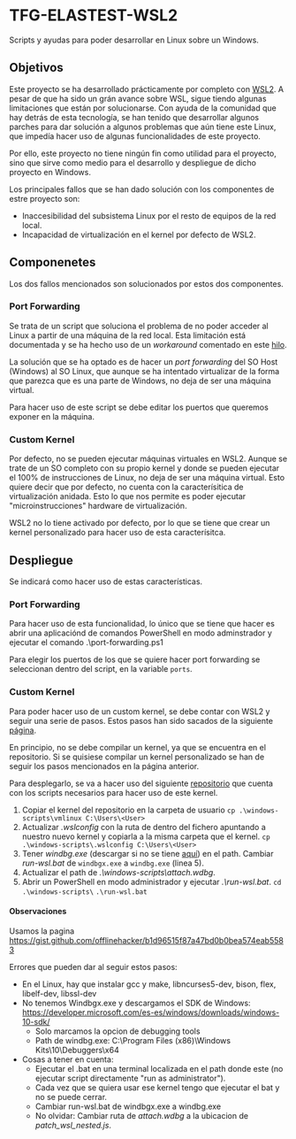 # TFG-ELASTEST-WSL2
Scripts y ayudas para poder desarrollar en Linux sobre un Windows.

## Objetivos
Este proyecto se ha desarrollado prácticamente por completo con [WSL2](https://docs.microsoft.com/es-es/windows/wsl/install-win10).
A pesar de que ha sido un grán avance sobre WSL, sigue tiendo algunas limitaciones que están por solucionarse. 
Con ayuda de la comunidad que hay detrás de esta tecnología, se han tenido 
que desarrollar algunos parches para dar solución a algunos problemas que aún tiene este Linux,
que impedía hacer uso de algunas funcionalidades de este proyecto.

Por ello, este proyecto no tiene ningún fin como utilidad para el proyecto, sino que sirve como 
medio para el desarrollo y despliegue de dicho proyecto en Windows.

Los principales fallos que se han dado solución con los componentes de estre proyecto son:
- Inaccesibilidad del subsistema Linux por el resto de equipos de la red local.
- Incapacidad de virtualización en el kernel por defecto de WSL2. 

## Componenetes
Los dos fallos mencionados son solucionados por estos dos componentes.

### Port Forwarding
Se trata de un script que soluciona el problema de no poder acceder al Linux a partir de una máquina de la red
local. Esta limitación está documentada y se ha hecho uso de un _workaround_ comentado en este [hilo](https://github.com/microsoft/WSL/issues/4150).

La solución que se ha optado es de hacer un _port forwarding_ del SO Host (Windows) al SO Linux, que aunque se ha 
intentado virtualizar de la forma que parezca que es una parte de Windows, no deja de ser una máquina virtual.

Para hacer uso de este script se debe editar los puertos que queremos exponer en la máquina.

### Custom Kernel
Por defecto, no se pueden ejecutar máquinas virtuales en WSL2. Aunque se trate de un SO completo con su propio
kernel y donde se pueden ejecutar el 100% de instrucciones de Linux, no deja de ser una máquina virtual. 
Esto quiere decir que por defecto, no cuenta con la caracterísitica de virtualización anidada. Esto lo que nos
permite es poder ejecutar "microinstrucciones" hardware de virtualización.

WSL2 no lo tiene activado por defecto, por lo que se tiene que crear un kernel personalizado para hacer uso de
esta caracterísitca.

## Despliegue
Se indicará como hacer uso de estas características.

### Port Forwarding
Para hacer uso de esta funcionalidad, lo único que se tiene que hacer es abrir una aplicaciónd de comandos PowerShell
en modo adminstrador y ejecutar el comando .\port-forwarding.ps1

Para elegir los puertos de los que se quiere hacer port forwarding se seleccionan dentro del script, en la 
variable `ports`.

### Custom Kernel
Para poder hacer uso de un custom kernel, se debe contar con WSL2 y seguir una serie de pasos. Estos pasos han
sido sacados de la siguiente [página](https://microhobby.com.br/blog/2019/09/21/compiling-your-own-linux-kernel-for-windows-wsl2/).

En principio, no se debe compilar un kernel, ya que se encuentra en el repositorio. Si se quisiese compilar un 
kernel personalizado se han de seguir los pasos mencionados en la página anterior.

Para desplegarlo, se va a hacer uso del siguiente [repositorio](https://gist.github.com/offlinehacker/b1d96515f87a47bd0b0bea574eab5583) que cuenta con los scripts necesarios para 
hacer uso de este kernel.

1. Copiar el kernel del repositorio en la carpeta de usuario `cp .\windows-scripts\vmlinux C:\Users\<User>`
2. Actualizar _.wslconfig_ con la ruta de dentro del fichero apuntando a nuestro
nuevo kernel y copiarla a la misma carpeta que el kernel. `cp .\windows-scripts\.wslconfig C:\Users\<User>`
3. Tener _windbg.exe_ (descargar si no se tiene [aquí](https://developer.microsoft.com/es-es/windows/downloads/windows-10-sdk/)) 
en el path. Cambiar _run-wsl.bat_ de `windbgx.exe` a `windbg.exe` (linea 5).
4. Actualizar el path de _.\windows-scripts\attach.wdbg_.
5. Abrir un PowerShell en modo administrador y ejecutar _.\run-wsl.bat_. 
`cd .\windows-scripts\` `.\run-wsl.bat`

#### Observaciones

Usamos la pagina https://gist.github.com/offlinehacker/b1d96515f87a47bd0b0bea574eab5583

Errores que pueden dar al seguir estos pasos:
- En el Linux, hay que instalar gcc y make, libncurses5-dev, bison, flex, libelf-dev, libssl-dev
- No tenemos Windbgx.exe y descargamos el SDK de Windows: https://developer.microsoft.com/es-es/windows/downloads/windows-10-sdk/
    + Solo marcamos la opcion de debugging tools
    + Path de windbg.exe: C:\Program Files (x86)\Windows Kits\10\Debuggers\x64
- Cosas a tener en cuenta:
    + Ejecutar el .bat en una terminal localizada en el path donde este (no ejecutar script directamente "run as administrator").
    + Cada vez que se quiera usar ese kernel tengo que ejecutar el bat y no se puede cerrar.
    + Cambiar run-wsl.bat de windbgx.exe a windbg.exe
    + No olvidar: Cambiar ruta de _attach.wdbg_ a la ubicacion de _patch_wsl_nested.js_.